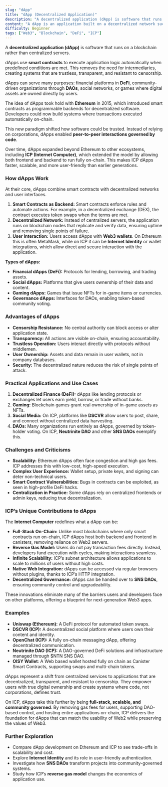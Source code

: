 ```yaml
---
slug: "dApp"
title: "dApp (Decentralized Application)"
description: "A decentralized application (dApp) is software that runs on a blockchain instead of centralized servers, using smart contracts for automation and trustless interaction."
content: "A dApp is an application built on a decentralized network such as a blockchain. Unlike traditional apps, dApps use smart contracts to execute logic, removing intermediaries and enabling security, transparency, and censorship resistance."
difficulty: Beginner
tags: ["Web3", "Blockchain", "DeFi", "ICP"]
---
```



A **decentralized application (dApp)** is software that runs on a blockchain rather than centralized servers.

dApps use **smart contracts** to execute application logic automatically when predefined conditions are met. This removes the need for intermediaries, creating systems that are trustless, transparent, and resistant to censorship.  

dApps can serve many purposes: financial platforms in **DeFi**, community-driven organizations through **DAOs**, social networks, or games where digital assets are owned directly by users.

The idea of dApps took hold with **Ethereum** in 2015, which introduced smart contracts as programmable backends for decentralized software. Developers could now build systems where transactions executed automatically on-chain.  

This new paradigm shifted how software could be trusted. Instead of relying on corporations, dApps enabled **peer-to-peer interactions governed by code**.

Over time, dApps expanded beyond Ethereum to other ecosystems, including **ICP (Internet Computer)**, which extended the model by allowing both frontend and backend to run fully on-chain. This makes ICP dApps faster, scalable, and more user-friendly than earlier generations.

### How dApps Work

At their core, dApps combine smart contracts with decentralized networks and user interfaces.  

1. **Smart Contracts as Backend:** Smart contracts enforce rules and automate actions. For example, in a decentralized exchange (DEX), the contract executes token swaps when the terms are met.  
2. **Decentralized Network:** Instead of centralized servers, the application runs on blockchain nodes that replicate and verify data, ensuring uptime and removing single points of failure.  
3. **User Interaction:** Users access dApps with **Web3 wallets**. On Ethereum this is often MetaMask, while on ICP it can be **Internet Identity** or wallet integrations, which allow direct and secure interaction with the application.  

**Types of dApps:**

- **Financial dApps (DeFi):** Protocols for lending, borrowing, and trading assets.  
- **Social dApps:** Platforms that give users ownership of their data and content.  
- **Gaming dApps:** Games that issue NFTs for in-game items or currencies.  
- **Governance dApps:** Interfaces for DAOs, enabling token-based community voting.  

### Advantages of dApps

- **Censorship Resistance:** No central authority can block access or alter application state.  
- **Transparency:** All actions are visible on-chain, ensuring accountability.  
- **Trustless Operation:** Users interact directly with protocols without middlemen.  
- **User Ownership:** Assets and data remain in user wallets, not in company databases.  
- **Security:** The decentralized nature reduces the risk of single points of attack.  

### Practical Applications and Use Cases

1. **Decentralized Finance (DeFi):** dApps like lending protocols or exchanges let users earn yield, borrow, or trade without banks.  
2. **Gaming:** Blockchain games grant real ownership of in-game assets as NFTs.  
3. **Social Media:** On ICP, platforms like **DSCVR** allow users to post, share, and connect without centralized data harvesting.  
4. **DAOs:** Many organizations run entirely as dApps, governed by token-holder voting. On ICP, **Neutrinite DAO** and other **SNS DAOs** exemplify this.  

### Challenges and Criticisms

- **Scalability:** Ethereum dApps often face congestion and high gas fees. ICP addresses this with low-cost, high-speed execution.  
- **Complex User Experience:** Wallet setup, private keys, and signing can deter non-technical users.  
- **Smart Contract Vulnerabilities:** Bugs in contracts can be exploited, as seen in high-profile DeFi hacks.  
- **Centralization in Practice:** Some dApps rely on centralized frontends or admin keys, reducing true decentralization.  

### ICP’s Unique Contributions to dApps

The **Internet Computer** redefines what a dApp can be:

- **Full-Stack On-Chain:** Unlike most blockchains where only smart contracts run on-chain, ICP dApps host both backend and frontend in canisters, removing reliance on Web2 servers.
- **Reverse Gas Model:** Users do not pay transaction fees directly. Instead, developers fund execution with cycles, making interactions seamless.  
- **Infinite Scalability:** ICP’s subnet architecture allows applications to scale to millions of users without high costs.  
- **Native Web Integration:** dApps can be accessed via regular browsers without plugins, thanks to ICP’s HTTP integration.  
- **Decentralized Governance:** dApps can be handed over to **SNS DAOs**, ensuring community control and upgradeability.  

These innovations eliminate many of the barriers users and developers face on other platforms, offering a blueprint for next-generation Web3 apps.

### Examples

- **Uniswap (Ethereum):** A DeFi protocol for automated token swaps.  
- **DSCVR (ICP):** A decentralized social platform where users own their content and identity.  
- **OpenChat (ICP):** A fully on-chain messaging dApp, offering decentralized communication.  
- **Neutrinite DAO (ICP):** A DAO-governed DeFi solutions and infrastructure managed through $NTN SNS DAO.
- **OISY Wallet**: A Web based wallet hosted fully on chain as Canister Smart Contracts, supporting swaps and multi-chain tokens.

dApps represent a shift from centralized services to applications that are decentralized, transparent, and resistant to censorship. They empower users with true digital ownership and create systems where code, not corporations, defines trust.  

On ICP, dApps take this further by being **full-stack, scalable, and community governed**. By removing gas fees for users, supporting DAO-based control, and hosting entire applications on-chain, ICP delivers the foundation for dApps that can match the usability of Web2 while preserving the values of Web3.  

### Further Exploration

- Compare dApp development on Ethereum and ICP to see trade-offs in scalability and cost.  
- Explore **Internet Identity** and its role in user-friendly authentication.  
- Investigate how **SNS DAOs** transform projects into community-governed systems.  
- Study how ICP’s **reverse gas model** changes the economics of application use.  
